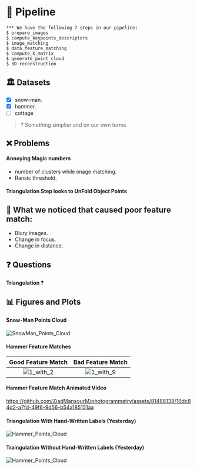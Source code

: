 # 📝 Pipeline
```Console
*** We have the following 7 steps in our pipeline:
$ prepare_images
$ compute_keypoints_descriptors
$ image_matching
$ data_feature_matching
$ compute_k_matrix
$ generate_point_cloud
$ 3D reconstruction
```

## 🏛️ Datasets
- [X] snow-man.
- [X] hammer.
- [ ] cottage

> ? Something simplier and on our own terms

## ❌ Problems
#### Annoying Magic numbers
- number of clusters while image matching.
- Ransic threshold.
#### Triangulation Step looks to UnFold Object Points

## 🧐 What we noticed that caused poor feature match:
- Blury images.
- Change in focus.
- Change in distance.

## ❓ Questions
#### Triangulation ?

## 📊 Figures and Plots
#### Snow-Man Points Cloud
![SnowMan_Points_Cloud](https://github.com/ZiadMansourM/photogrammetry/assets/81488138/d9f5cb71-aa91-44b9-9d41-06a1545beb65)

#### Hammer Feature Matches
Good Feature Match |  Bad Feature Match
:--:|:--:
![1_with_2](https://github.com/ZiadMansourM/photogrammetry/assets/81488138/56caa6e4-a6f2-44c8-b072-76c787f28d43) | ![1_with_9](https://github.com/ZiadMansourM/photogrammetry/assets/81488138/6657e433-6fc6-45d8-b254-735801e81b81)

#### Hammer Feature Match Animated Video
https://github.com/ZiadMansourM/photogrammetry/assets/81488138/16dc84d2-a7fd-49f6-9d56-b54a185151aa

#### Triangulation With Hand-Written Labels (Yesterday)
![Hammer_Points_Cloud](https://github.com/ZiadMansourM/photogrammetry/assets/81488138/b51e77ec-d99e-4772-9126-5ac204afa2d5)

#### Traingulation Without Hand-Written Labels (Yesterday)
![Hammer_Points_Cloud](https://github.com/ZiadMansourM/photogrammetry/assets/81488138/d49e9630-ba6d-466a-bbf0-92ced86d6867)
